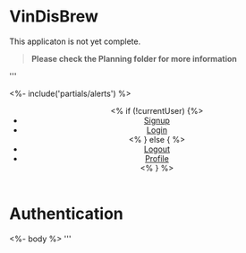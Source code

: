 # VinDisBrew

This applicaton is not yet complete.

> **Please check the Planning folder for more information**

'''

<!DOCTYPE html>
<html lang="en">
  <head>
    <meta charset="utf-8">
    <meta name="viewport" content="width=device-width, initial-scale=1">
    <title>Authentication</title>
    <link rel="stylesheet" href="/css/style.css">
    <link href="https://cdn.jsdelivr.net/npm/bootstrap@5.0.0-beta2/dist/css/bootstrap.min.css" rel="stylesheet" integrity="sha384-BmbxuPwQa2lc/FVzBcNJ7UAyJxM6wuqIj61tLrc4wSX0szH/Ev+nYRRuWlolflfl" crossorigin="anonymous">
  </head>
  <body>
    <%- include('partials/alerts') %>
    <header>
      <nav>
        <ul>
          <% if (!currentUser) {%>
          <li><a href="/auth/signup">Signup</a></li>
          <li><a href="/auth/login">Login</a></li>
          <% } else { %>
          <li><a href="/auth/logout">Logout</a></li>
          <li><a href="/profile">Profile</a></li>
          <% } %> 
        </ul>
      </nav>
    </header>
    <h1>Authentication</h1>
    <%- body %>
    <script src="https://cdn.jsdelivr.net/npm/bootstrap@5.0.0-beta2/dist/js/bootstrap.bundle.min.js" integrity="sha384-b5kHyXgcpbZJO/tY9Ul7kGkf1S0CWuKcCD38l8YkeH8z8QjE0GmW1gYU5S9FOnJ0" crossorigin="anonymous"></script>
  </body>
</html>
'''
